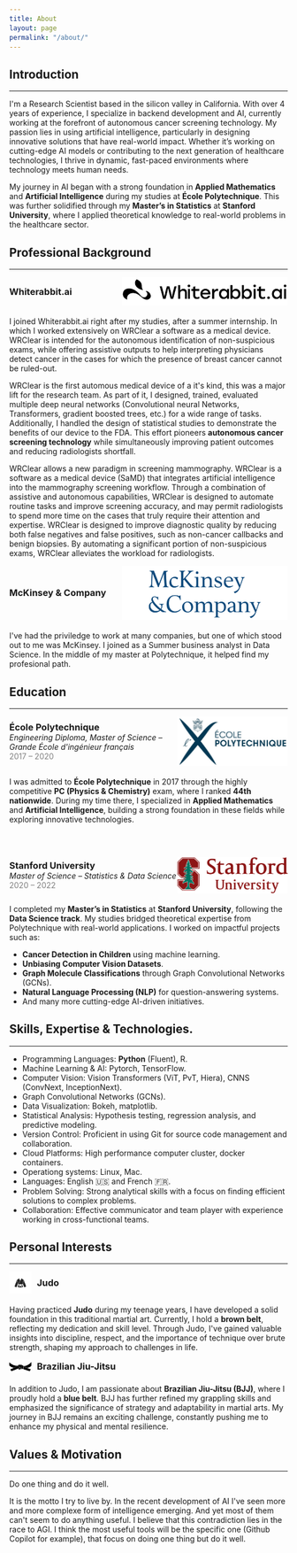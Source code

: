 ```yaml
---
title: About
layout: page
permalink: "/about/"
---
```


## Introduction
---


I'm a Research Scientist based in the silicon valley in California.
With over 4 years of experience, I specialize in backend development and AI, currently working at the forefront of autonomous cancer screening technology. My passion lies in using artificial intelligence, particularly in designing innovative solutions that have real-world impact. Whether it’s working on cutting-edge AI models or contributing to the next generation of healthcare technologies, I thrive in dynamic, fast-paced environments where technology meets human needs.

My journey in AI began with a strong foundation in **Applied Mathematics** and **Artificial Intelligence** during my studies at **École Polytechnique**. This was further solidified through my **Master’s in Statistics** at **Stanford University**, where I applied theoretical knowledge to real-world problems in the healthcare sector.


## Professional Background
---

<div style="display: flex; align-items: center; justify-content: space-between; margin-bottom: 20px;">
  <h3 style="margin: 0;">Whiterabbit.ai</h3>
  <img src="/assets/images/whiterabbit.jpg" alt="Whiterabbit.ai" style="width: 300px; height: auto;">
</div>

I joined Whiterabbit.ai right after my studies, after a summer internship. In which I worked extensively on WRClear a software as a medical device. WRClear is intended for the autonomous identification of non-suspicious exams, while offering assistive outputs to help interpreting physicians detect cancer in the cases for which the presence of breast cancer cannot be ruled-out.

WRClear is the first automous medical device of a it's kind, this was a major lift for the research team. As part of it, I designed, trained, evaluated multiple deep neural networks (Convolutional neural Networks, Transformers, gradient boosted trees, etc.) for a wide range of tasks. Additionally, I handled the design of statistical studies to demonstrate the benefits of our device to the FDA. This effort pioneers **autonomous cancer screening technology** while simultaneously improving patient outcomes and reducing radiologists shortfall. 

WRClear allows a new paradigm in screening mammography. WRClear is a software as a medical device (SaMD) that integrates artificial intelligence into the mammography screening workflow. Through a combination of assistive and autonomous capabilities, WRClear is designed to automate routine tasks and improve screening accuracy, and may permit radiologists to spend more time on the cases that truly require their attention and expertise. WRClear is designed to improve diagnostic quality by reducing both false negatives and false positives, such as non-cancer callbacks and benign biopsies. By automating a significant portion of non-suspicious exams, WRClear alleviates the workload for radiologists.

<div style="display: flex; align-items: center; justify-content: space-between; margin-bottom: 20px;">
  <h3 style="margin: 0;">McKinsey & Company</h3>
  <img src="/assets/images/mckinsey.png" alt="McKinsey & Company" style="width: 300px; height: auto;">
</div>

I've had the priviledge to work at many companies, but one of which stood out to me was McKinsey. I joined as a Summer business analyst in Data Science. In the middle of my master at Polytechnique, it helped find my profesional path.


## Education
---

<div style="display: flex; align-items: center; justify-content: space-between; margin-bottom: 20px;">
  <div>
    <h3 style="margin: 0;">École Polytechnique</h3>
    <p style="margin: 0; font-style: italic;">Engineering Diploma, Master of Science – Grande École d'ingénieur français</p>
    <p style="margin: 0; color: gray;">2017 – 2020</p>
  </div>
  <img src="/assets/images/polytechnique.jpg" alt="École Polytechnique" style="width: 200px; height: auto;">
</div>

I was admitted to **École Polytechnique** in 2017 through the highly competitive **PC (Physics & Chemistry)** exam, where I ranked **44th nationwide**. During my time there, I specialized in **Applied Mathematics** and **Artificial Intelligence**, building a strong foundation in these fields while exploring innovative technologies.

<!-- Add extra space here -->
<div style="margin-bottom: 60px;"></div>

<div style="display: flex; align-items: center; justify-content: space-between; margin-bottom: 20px;">
  <div>
    <h3 style="margin: 0;">Stanford University</h3>
    <p style="margin: 0; font-style: italic;">Master of Science – Statistics & Data Science</p>
    <p style="margin: 0; color: gray;">2020 – 2022</p>
  </div>
  <img src="/assets/images/stanford-university-logo.png" alt="Stanford University" style="width: 200px; height: auto;">
</div>

I completed my **Master’s in Statistics** at **Stanford University**, following the **Data Science track**. My studies bridged theoretical expertise from Polytechnique with real-world applications. I worked on impactful projects such as:

- **Cancer Detection in Children** using machine learning.
- **Unbiasing Computer Vision Datasets**.
- **Graph Molecule Classifications** through Graph Convolutional Networks (GCNs).
- **Natural Language Processing (NLP)** for question-answering systems.
- And many more cutting-edge AI-driven initiatives.

## Skills, Expertise & Technologies.
---

- Programming Languages: **Python** (Fluent), R.
- Machine Learning & AI: Pytorch, TensorFlow.
- Computer Vision: Vision Transformers (ViT, PvT, Hiera), CNNS (ConvNext, InceptionNext).
- Graph Convolutional Networks (GCNs).
- Data Visualization: Bokeh, matplotlib.
- Statistical Analysis: Hypothesis testing, regression analysis, and predictive modeling.
- Version Control: Proficient in using Git for source code management and collaboration.
- Cloud Platforms: High performance computer cluster, docker containers.
- Operationg systems: Linux, Mac.
- Languages: English 🇺🇸 and French 🇫🇷.
- Problem Solving: Strong analytical skills with a focus on finding efficient solutions to complex problems.
- Collaboration: Effective communicator and team player with experience working in cross-functional teams.


## Personal Interests
---

<div style="display: flex; align-items: center; margin-bottom: 20px;">
  <img src="/assets/icons/judo_icon.png" alt="Judo Icon" style="width: 40px; height: auto; margin-right: 10px;">
  <h3 style="margin: 0;">Judo</h3>
</div>
<p>Having practiced <strong>Judo</strong> during my teenage years, I have developed a solid foundation in this traditional martial art. Currently, I hold a <strong>brown belt</strong>, reflecting my dedication and skill level. Through Judo, I've gained valuable insights into discipline, respect, and the importance of technique over brute strength, shaping my approach to challenges in life.</p>

<div style="display: flex; align-items: center; margin-bottom: 20px;">
  <img src="/assets/icons/bjj_icon.jpg" alt="Brazilian Jiu-Jitsu Icon" style="width: 40px; height: auto; margin-right: 10px;">
  <h3 style="margin: 0;">Brazilian Jiu-Jitsu</h3>
</div>
<p>In addition to Judo, I am passionate about <strong>Brazilian Jiu-Jitsu (BJJ)</strong>, where I proudly hold a <strong>blue belt</strong>. BJJ has further refined my grappling skills and emphasized the significance of strategy and adaptability in martial arts. My journey in BJJ remains an exciting challenge, constantly pushing me to enhance my physical and mental resilience.</p>

## Values & Motivation
---

Do one thing and do it well.

It is the motto I try to live by. In the recent development of AI I've seen more and more complexe form of intelligence emerging. And yet most of them can't seem to do anything useful. I believe that this contradiction lies in the race to AGI.
I think the most useful tools will be the specific one (Github Copilot for example), that focus on doing one thing but do it well.
